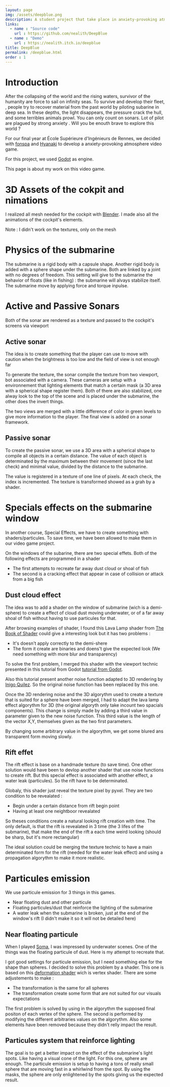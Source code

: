 ```yaml
---
layout: page
img: /assets/deepblue.png
description: A student project that take place in anxiety-provoking atmosphere where you pilot a sub marine in the deep sea.
links:
  - name : "Source code"
    url : https://github.com/nealith/DeepBlue
  - name : "Demo"
    url : https://nealith.itch.io/deepblue
title: DeepBlue
permalink: /deepblue.html
order : 1
---
```


# Introduction

After the collapsing of the world and the rising waters, survivor of the humanity are force to sail on infinity seas. To survive and develop their fleet, , people try to recover material from the past world by piloting subarine in deep sea. In these depths, the light disappears, the pressure crack the hull, and some terribles animals prowl. You can only count on sonars. Lot of pilot are plagued by strong anxiety . Will you be enouth brave to explore this world ?

For our final year at École Supérieure d'Ingénieurs de Rennes, we decided with [fonspa](https://github.com/fonspa) and [Hyanaki](https://github.com/Hyanaki) to develop a anxiety-provoking atmosphere video game.

For this project, we used [Godot](https://godotengine.org/) as engine.

This page is about my work on this video game.

# 3D Assets of the cokpit and nimations

I realized all mesh needed for the cockpit with [Blender](https://www.blender.org/). I made also all the animations of the cockpit's elements.

Note : I didn't work on the textures, only on the mesh

# Physics of the submarine

The submarine is a rigid body with a capsule shape. Another rigid body is added with a sphere shape under the submarine. Both are linked by a joint with no degrees of freedom. This setting will give to the submarine the behavior of floats (like in fishing) : the submarine will alvays stabilize itself. The submarine move by applying force and torque inpulse.

# Active and Passive Sonars

Both of the sonar are rendered as a texture and passed to the cockpit's screens via viewport

## Active sonar

The idea is to create something that the player can use to move with caution when the brightness is too low and the field of view is not enough far

To generate the texture, the sonar compile the texture from two viewport, bot associated with a camera. These cameras are setup with a environnement that lighting elements that match a certain mask (a 3D area with a spherical shape register them). Both of there are also stabilized, one alway look to the top of the scene and is placed under the submarine, the other does the invert things.

The two views are merged with a little difference of color in green levels to give more information to the player. The final view is added on a sonar framework.

## Passive sonar

To create the passive sonar, we use a 3D area with a spherical shape to compile all objects in a certain distance. The value of each object is determinated by the maximum between their movement (since the last check) and minimal value, divided by the distance to the submarine.

The value is registered in a texture of one line of pixels. At each check, the index is incremented. The texture is transformed showed as a grah by a shader.

# Specials effects on the submarine window

In another course, Special Effects, we have to create something with shaders/particules. To save time, we have been allowed to make them in our video game project.

On the windows of the subarine, there are two special effets. Both of the following effects are programmed in a shader

- The first attempts to recreate far away dust cloud or shoal of fish
- The second is a cracking effect that appear in case of collision or attack from a big fish

## Dust cloud effect

The idea was to add a shader on the window of submarine (wich is a demi-sphere) to create a effect of cloud dust moving underwater, or of a far away shoal of fish without having to use particules for that.

After browsing examples of shader, I found this Lava Lamp shader from  [The Book of Shader](https://thebookofshaders.com/edit.php#11/lava-lamp.frag) could give a interesting look but it has two problems :

- It's doesn't apply correctly to the demi-shere
- The form it create are binaries and doens't give the expected look (We need something with more blur and transparency)

To solve the first problem, I merged this shader with the viewport technic presented in this tutorial from Godot [tutorial from Godot](https://docs.godotengine.org/fi/latest/tutorials/viewports/using_viewport_as_texture.html).

Also this tutorial present another noise function adapted to 3D rendering by [Inigo Quilez](https://www.shadertoy.com/view/Xsl3Dl). So the original noise function has been replaced by this one.

Once the 3D rendering noise and the 3D algorythm used to create a texture that is suited for a sphere have been merged, I had to adapt the lava lamp effect algorythm for 3D (the original algoryth only take incount two spacials components). This change is simply made by adding a third value in parameter given to the new noise function. This third value is the length of the vector X,Y, themselves given as the two first parameters.

By changing some arbitrary value in the algorythm, we get some blured ans transparent form moving slowly.

## Rift effet

The rift effect is base on a handmade texture (to save time). One other solution would have been to devlop another shader that use noise functions to create rift. But this special effect is associated with another effect, a water leak (particules). So the rift have to be determinated.

Globaly, this shader just reveal the texture pixel by pyxel. They are two condition to be revealated :

- Begin under a certain distance from rift begin point
- Having at least one neightboor revealated

So theses conditions create a natural looking rift creation with time. The only default, is that the rift is revealated in 3 time (the 3 lifes of the submarine), that make the end of the rift a each time weird looking (should be sharp, but it's more rectangular)

The ideal solution could be merging the texture technic to have a main determinated form for the rift (needed for the water leak effect) and using a propagation algorythm to make it more realistic.

# Particules emission

We use particule emission for 3 things in this games.

- Near floating dust and other particule
- Floating particules/dust that reinforce the lighting of the submarine
- A water leak when the submarine is broken, just at the end of the window's rift (I didn't make it so it will not be detailed here)

## Near floating particule

When I played [Soma](http://www.somagame.com/), I was impressed by underwater scenes. One of the things was the floating particule of dust. Here is my attempt to recreate that.

I got good settings for particule emission, but I need something else for the shape than spheres. I decided to solve this problem by a shader. This one is based on this [deformation shader](https://digitalerr0r.net/2012/03/03/xna-4-0-shader-programming-5deform-shader/) wich is vertex shader. There are some adjustements to make :

- The transformation is the same for all spheres
- The transformation create some form that are not suited for our visuals expectations

The first problem is solved by using in the algorythm the supposed final positon of each vertex of the sphere. The second is performed by modifying the different arbitraries values on the algorythm. Also some elements have been removed because they didn't relly impact the result.

## Particules system that reinforce lighting

The goal is to get a better impact on the effect of the submarine's light spots. Like having a visual cone of the light. For this one, sphere are enough. The particule emission is setup to having a tons of really small sphere that are moving fast in a whirlwind from the spot. By using the masks, the sphere are only enlightened by the spots giving us the expected result.
